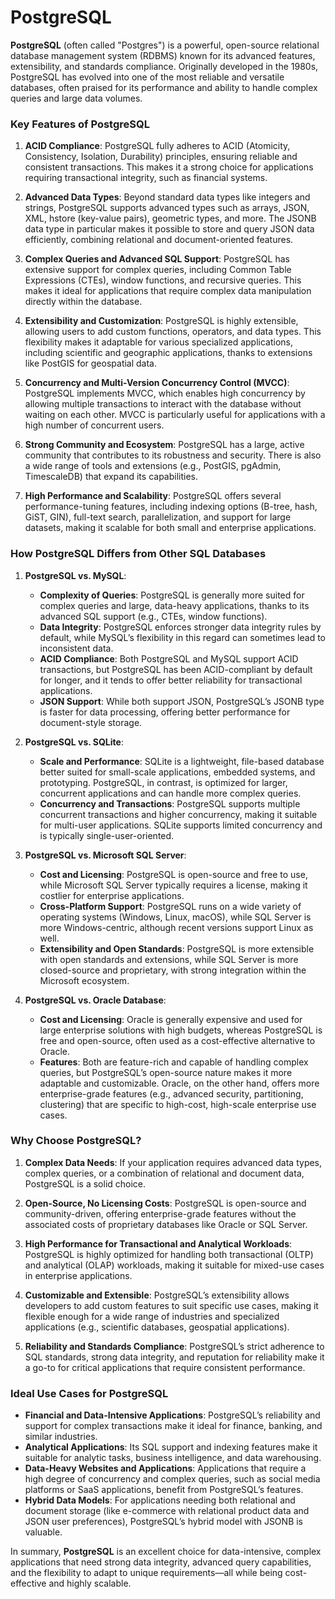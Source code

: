 # PostgreSQL

**PostgreSQL** (often called "Postgres") is a powerful, open-source relational database management system (RDBMS) known for its advanced features, extensibility, and standards compliance. Originally developed in the 1980s, PostgreSQL has evolved into one of the most reliable and versatile databases, often praised for its performance and ability to handle complex queries and large data volumes.

### Key Features of PostgreSQL

1. **ACID Compliance**: PostgreSQL fully adheres to ACID (Atomicity, Consistency, Isolation, Durability) principles, ensuring reliable and consistent transactions. This makes it a strong choice for applications requiring transactional integrity, such as financial systems.

2. **Advanced Data Types**: Beyond standard data types like integers and strings, PostgreSQL supports advanced types such as arrays, JSON, XML, hstore (key-value pairs), geometric types, and more. The JSONB data type in particular makes it possible to store and query JSON data efficiently, combining relational and document-oriented features.

3. **Complex Queries and Advanced SQL Support**: PostgreSQL has extensive support for complex queries, including Common Table Expressions (CTEs), window functions, and recursive queries. This makes it ideal for applications that require complex data manipulation directly within the database.

4. **Extensibility and Customization**: PostgreSQL is highly extensible, allowing users to add custom functions, operators, and data types. This flexibility makes it adaptable for various specialized applications, including scientific and geographic applications, thanks to extensions like PostGIS for geospatial data.

5. **Concurrency and Multi-Version Concurrency Control (MVCC)**: PostgreSQL implements MVCC, which enables high concurrency by allowing multiple transactions to interact with the database without waiting on each other. MVCC is particularly useful for applications with a high number of concurrent users.

6. **Strong Community and Ecosystem**: PostgreSQL has a large, active community that contributes to its robustness and security. There is also a wide range of tools and extensions (e.g., PostGIS, pgAdmin, TimescaleDB) that expand its capabilities.

7. **High Performance and Scalability**: PostgreSQL offers several performance-tuning features, including indexing options (B-tree, hash, GiST, GIN), full-text search, parallelization, and support for large datasets, making it scalable for both small and enterprise applications.

### How PostgreSQL Differs from Other SQL Databases

1. **PostgreSQL vs. MySQL**:
   - **Complexity of Queries**: PostgreSQL is generally more suited for complex queries and large, data-heavy applications, thanks to its advanced SQL support (e.g., CTEs, window functions).
   - **Data Integrity**: PostgreSQL enforces stronger data integrity rules by default, while MySQL’s flexibility in this regard can sometimes lead to inconsistent data.
   - **ACID Compliance**: Both PostgreSQL and MySQL support ACID transactions, but PostgreSQL has been ACID-compliant by default for longer, and it tends to offer better reliability for transactional applications.
   - **JSON Support**: While both support JSON, PostgreSQL’s JSONB type is faster for data processing, offering better performance for document-style storage.

2. **PostgreSQL vs. SQLite**:
   - **Scale and Performance**: SQLite is a lightweight, file-based database better suited for small-scale applications, embedded systems, and prototyping. PostgreSQL, in contrast, is optimized for larger, concurrent applications and can handle more complex queries.
   - **Concurrency and Transactions**: PostgreSQL supports multiple concurrent transactions and higher concurrency, making it suitable for multi-user applications. SQLite supports limited concurrency and is typically single-user-oriented.

3. **PostgreSQL vs. Microsoft SQL Server**:
   - **Cost and Licensing**: PostgreSQL is open-source and free to use, while Microsoft SQL Server typically requires a license, making it costlier for enterprise applications.
   - **Cross-Platform Support**: PostgreSQL runs on a wide variety of operating systems (Windows, Linux, macOS), while SQL Server is more Windows-centric, although recent versions support Linux as well.
   - **Extensibility and Open Standards**: PostgreSQL is more extensible with open standards and extensions, while SQL Server is more closed-source and proprietary, with strong integration within the Microsoft ecosystem.

4. **PostgreSQL vs. Oracle Database**:
   - **Cost and Licensing**: Oracle is generally expensive and used for large enterprise solutions with high budgets, whereas PostgreSQL is free and open-source, often used as a cost-effective alternative to Oracle.
   - **Features**: Both are feature-rich and capable of handling complex queries, but PostgreSQL’s open-source nature makes it more adaptable and customizable. Oracle, on the other hand, offers more enterprise-grade features (e.g., advanced security, partitioning, clustering) that are specific to high-cost, high-scale enterprise use cases.

### Why Choose PostgreSQL?

1. **Complex Data Needs**: If your application requires advanced data types, complex queries, or a combination of relational and document data, PostgreSQL is a solid choice.

2. **Open-Source, No Licensing Costs**: PostgreSQL is open-source and community-driven, offering enterprise-grade features without the associated costs of proprietary databases like Oracle or SQL Server.

3. **High Performance for Transactional and Analytical Workloads**: PostgreSQL is highly optimized for handling both transactional (OLTP) and analytical (OLAP) workloads, making it suitable for mixed-use cases in enterprise applications.

4. **Customizable and Extensible**: PostgreSQL’s extensibility allows developers to add custom features to suit specific use cases, making it flexible enough for a wide range of industries and specialized applications (e.g., scientific databases, geospatial applications).

5. **Reliability and Standards Compliance**: PostgreSQL’s strict adherence to SQL standards, strong data integrity, and reputation for reliability make it a go-to for critical applications that require consistent performance.

### Ideal Use Cases for PostgreSQL

- **Financial and Data-Intensive Applications**: PostgreSQL’s reliability and support for complex transactions make it ideal for finance, banking, and similar industries.
- **Analytical Applications**: Its SQL support and indexing features make it suitable for analytic tasks, business intelligence, and data warehousing.
- **Data-Heavy Websites and Applications**: Applications that require a high degree of concurrency and complex queries, such as social media platforms or SaaS applications, benefit from PostgreSQL’s features.
- **Hybrid Data Models**: For applications needing both relational and document storage (like e-commerce with relational product data and JSON user preferences), PostgreSQL’s hybrid model with JSONB is valuable.

In summary, **PostgreSQL** is an excellent choice for data-intensive, complex applications that need strong data integrity, advanced query capabilities, and the flexibility to adapt to unique requirements—all while being cost-effective and highly scalable.